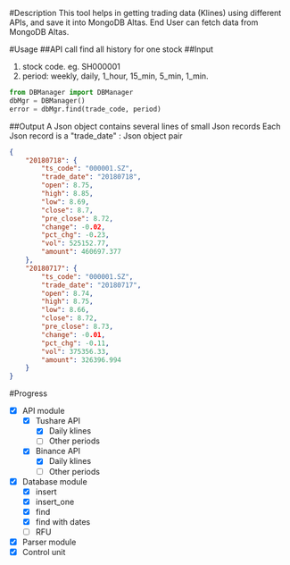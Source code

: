 #Description
This tool helps in getting trading data (Klines) using different APIs, and save it into MongoDB Altas. 
End User can fetch data from MongoDB Altas.

#Usage 
##API call
find all history for one stock
##Input 
1. stock code. eg. SH000001
1. period: weekly, daily, 1_hour, 15_min, 5_min, 1_min.

```python
from DBManager import DBManager
dbMgr = DBManager()
error = dbMgr.find(trade_code, period)
```

##Output
A Json object contains several lines of small Json records
Each Json record is a "trade_date" : Json object pair
```json
{
	"20180718": {
		"ts_code": "000001.SZ",
		"trade_date": "20180718",
		"open": 8.75,
		"high": 8.85,
		"low": 8.69,
		"close": 8.7,
		"pre_close": 8.72,
		"change": -0.02,
		"pct_chg": -0.23,
		"vol": 525152.77,
		"amount": 460697.377
	},
	"20180717": {
		"ts_code": "000001.SZ",
		"trade_date": "20180717",
		"open": 8.74,
		"high": 8.75,
		"low": 8.66,
		"close": 8.72,
		"pre_close": 8.73,
		"change": -0.01,
		"pct_chg": -0.11,
		"vol": 375356.33,
		"amount": 326396.994
	}
}
```
#Progress
- [x] API module
    - [x] Tushare API
        - [x] Daily klines
        - [ ] Other periods
    - [x] Binance API
        - [x] Daily klines
        - [ ] Other periods
- [x] Database module
    - [x] insert
    - [x] insert_one
    - [x] find
    - [x] find with dates
    - [ ] RFU
- [x] Parser module
- [x] Control unit 